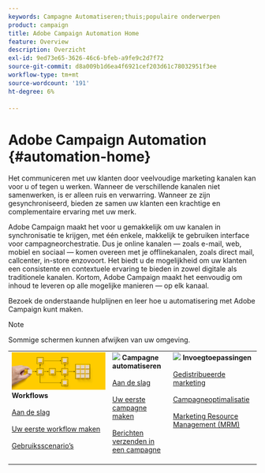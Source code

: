 ```yaml
---
keywords: Campagne Automatiseren;thuis;populaire onderwerpen
product: campaign
title: Adobe Campaign Automation Home
feature: Overview
description: Overzicht
exl-id: 9ed73e65-3626-46c6-bfeb-a9fe9c2d7f72
source-git-commit: d8a009b1d6ea4f6921cef203d61c78032951f3ee
workflow-type: tm+mt
source-wordcount: '191'
ht-degree: 6%

---
```


# Adobe Campaign Automation {#automation-home}

Het communiceren met uw klanten door veelvoudige marketing kanalen kan voor u of tegen u werken. Wanneer de verschillende kanalen niet samenwerken, is er alleen ruis en verwarring. Wanneer ze zijn gesynchroniseerd, bieden ze samen uw klanten een krachtige en complementaire ervaring met uw merk.

Adobe Campaign maakt het voor u gemakkelijk om uw kanalen in synchronisatie te krijgen, met één enkele, makkelijk te gebruiken interface voor campagneorchestratie. Dus je online kanalen — zoals e-mail, web, mobiel en sociaal — komen overeen met je offlinekanalen, zoals direct mail, callcenter, in-store enzovoort. Het biedt u de mogelijkheid om uw klanten een consistente en contextuele ervaring te bieden in zowel digitale als traditionele kanalen. Kortom, Adobe Campaign maakt het eenvoudig om inhoud te leveren op alle mogelijke manieren — op elk kanaal.


Bezoek de onderstaande hulplijnen en leer hoe u automatisering met Adobe Campaign kunt maken.

>[!NOTE]
>
>Sommige schermen kunnen afwijken van uw omgeving.

<table>
<tr style="border: 0;">
  <td valign="top">
    <div><img src="assets/do-not-localize/workflow.jpeg">
    <b>Workflows</b>
    </div>
    <br>
    <div>
    <a href="workflow/about-workflows.md">Aan de slag</a>
    </div>
    <br>     
    <div>
    <a href="workflow/build-a-workflow.md">Uw eerste workflow maken</a>
    </div>
    <br>
    <div>
    <a href="workflow/workflow-use-cases.md">Gebruiksscenario’s</a>
    </div>
    <br>
  </td>
  <td valign="top">
    <div><img src="assets/do-not-localize/campaign.jpeg">
    <b>Campagne automatiseren</b>
    </div>
    <br>
    <div>
    <a href="campaigns/set-up-campaigns.md">Aan de slag</a>
    </div>
    <br>
    <div>
    <a href="campaigns/marketing-campaign-create.md">Uw eerste campagne maken</a>
    </div>
    <br>
    <div>
    <a href="campaigns/marketing-campaign-deliveries.md">Berichten verzenden in een campagne</a>
    </div>
    <br>
  </td>
  <td valign="top">
    <div><img src="assets/do-not-localize/add-on.jpeg">
    <b>Invoegtoepassingen</b>
    </div>
    <br>
    <div>
    <a href="distributed-marketing/about-distributed-marketing.md">Gedistribueerde marketing</a>
    </div>
    <br>
    <div>
    <a href="campaign-opt/campaign-typologies.md">Campagneoptimalisatie</a>
    </div>
    <br>
    <div>
    <a href="mrm/about-marketing-resource-management.md">Marketing Resource Management (MRM)</a>
    </div>
    <br>
  </td>
</tr>
</table>
